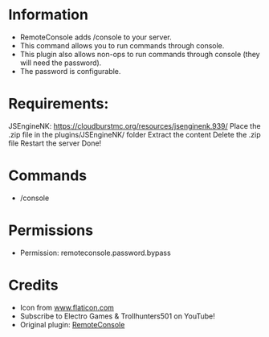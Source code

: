 # Information 
 - RemoteConsole adds /console to your server. 
 - This command allows you to run commands through console.
 - This plugin also allows non-ops to run commands through console (they will need the password).
 - The password is configurable.
# Requirements:
JSEngineNK: https://cloudburstmc.org/resources/jsenginenk.939/
Place the .zip file in the plugins/JSEngineNK/ folder
Extract the content
Delete the .zip file
Restart the server
Done!
# Commands
- /console
# Permissions
- Permission: remoteconsole.password.bypass
# Credits
- Icon from www.flaticon.com
- Subscribe to Electro Games & Trollhunters501 on YouTube!
- Original plugin: [RemoteConsole](https://poggit.pmmp.io/p/RemoteConsole/2.0.2)
